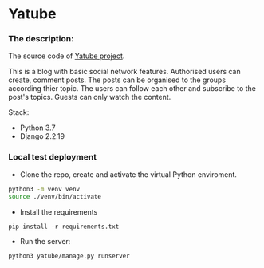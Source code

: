 # Yatube
### The description:
The source code of [Yatube project](https://19serge94.pythonanywhere.com/).

This is a blog with basic social network features. Authorised users can create, comment posts.
The posts can be organised to the groups according thier topic. 
The users can follow each other and subscribe to the post's topics.
Guests can only watch the content.

Stack:
 - Python 3.7
 - Django 2.2.19

### Local test deployment
- Clone the repo, create and activate the virtual Python enviroment.
```sh
python3 -m venv venv
source ./venv/bin/activate
```
- Install the requirements
```
pip install -r requirements.txt
``` 
- Run the server:
```
python3 yatube/manage.py runserver
```
